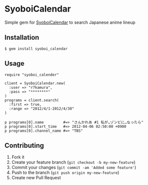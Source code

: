 # SyoboiCalendar

Simple gem for [SyoboiCalendar](http://cal.syoboi.jp/) to search Japanese anime lineup

## Installation

```
$ gem install syoboi_calendar
```

## Usage

```
require "syoboi_calender"

client = SyoboiCalendar.new(
  :user => "r7kamura",
  :pass => "********"
)
programs = client.search(
  :first => true,
  :range => "2012/4/1-2012/4/30"
)

p programs[0].name         #=> "さんかれあ #1 私が…ゾンビに…なったら"
p programs[0].start_time   #=> 2012-04-06 02:50:00 +0900
p programs[0].channel_name #=> "TBS"
```

## Contributing

1. Fork it
2. Create your feature branch (`git checkout -b my-new-feature`)
3. Commit your changes (`git commit -am 'Added some feature'`)
4. Push to the branch (`git push origin my-new-feature`)
5. Create new Pull Request
